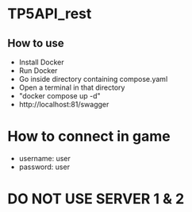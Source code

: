 # TP5API_rest
## How to use
- Install Docker
- Run Docker
- Go inside directory containing compose.yaml
- Open a terminal in that directory
- "docker compose up -d" 
- http://localhost:81/swagger

# How to connect in game
- username: user
- password: user

# DO NOT USE SERVER 1 & 2
